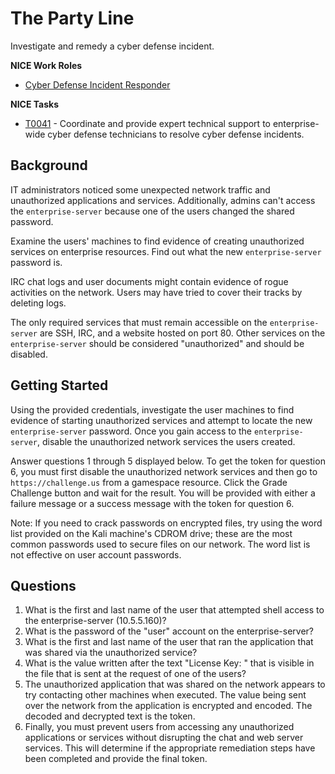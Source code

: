 # The Party Line

Investigate and remedy a cyber defense incident.

**NICE Work Roles**
- [Cyber Defense Incident Responder](https://niccs.cisa.gov/workforce-development/nice-framework/work-roles/cyber-defense-incident-responder)

**NICE Tasks**
- [T0041](https://niccs.cisa.gov/workforce-development/nice-framework/tasks/t0041) -  Coordinate and provide expert technical support to enterprise-wide cyber defense technicians to resolve cyber defense incidents.

## Background

IT administrators noticed some unexpected network traffic and unauthorized applications and services. Additionally, admins can't access the `enterprise-server` because one of the users changed the shared password. 

Examine the users' machines to find evidence of creating unauthorized services on enterprise resources. Find out what the new `enterprise-server` password is.

IRC chat logs and user documents might contain evidence of rogue activities on the network. Users may have tried to cover their tracks by deleting logs. 

The only required services that must remain accessible on the `enterprise-server` are SSH, IRC, and a website hosted on port 80. Other services on the `enterprise-server` should be considered "unauthorized" and should be disabled.

## Getting Started

Using the provided credentials, investigate the user machines to find evidence of starting unauthorized services and attempt to locate the new `enterprise-server` password. Once you gain access to the `enterprise-server`, disable the unauthorized network services the users created.  

Answer questions 1 through 5 displayed below. To get the token for question 6, you must first disable the unauthorized network services and then go to `https://challenge.us` from a gamespace resource. Click the Grade Challenge button and wait for the result. You will be provided with either a failure message or a success message with the token for question 6.  

Note: If you need to crack passwords on encrypted files, try using the word list provided on the Kali machine's CDROM drive; these are the most common passwords used to secure files on our network. The word list is not effective on user account passwords. 

## Questions

1. What is the first and last name of the user that attempted shell access to the enterprise-server (10.5.5.160)?
2. What is the password of the "user" account on the enterprise-server?
3. What is the first and last name of the user that ran the application that was shared via the unauthorized service?
4. What is the value written after the text "License Key: " that is visible in the file that is sent at the request of one of the users?
5. The unauthorized application that was shared on the network appears to try contacting other machines when executed. The value being sent over the network from the application is encrypted and encoded. The decoded and decrypted text is the token.
6. Finally, you must prevent users from accessing any unauthorized applications or services without disrupting the chat and web server services. This will determine if the appropriate remediation steps have been completed and provide the final token.
